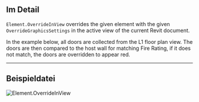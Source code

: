 ## Im Detail
`Element.OverrideInView` overrides the given element with the given `OverrideGraphicsSettings` in the active view of the current Revit document.

In the example below, all doors are collected from the L1 floor plan view. The doors are then compared to the host wall for matching Fire Rating, if it does not match, the doors are overridden to appear red.
___
## Beispieldatei

![Element.OverrideInView](./Revit.Elements.Element.OverrideInView_img.jpg)

